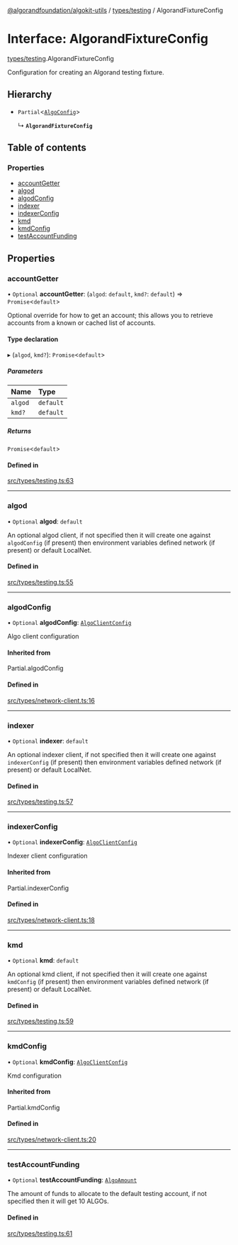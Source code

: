 [@algorandfoundation/algokit-utils](../README.md) / [types/testing](../modules/types_testing.md) / AlgorandFixtureConfig

# Interface: AlgorandFixtureConfig

[types/testing](../modules/types_testing.md).AlgorandFixtureConfig

Configuration for creating an Algorand testing fixture.

## Hierarchy

- `Partial`\<[`AlgoConfig`](types_network_client.AlgoConfig.md)\>

  ↳ **`AlgorandFixtureConfig`**

## Table of contents

### Properties

- [accountGetter](types_testing.AlgorandFixtureConfig.md#accountgetter)
- [algod](types_testing.AlgorandFixtureConfig.md#algod)
- [algodConfig](types_testing.AlgorandFixtureConfig.md#algodconfig)
- [indexer](types_testing.AlgorandFixtureConfig.md#indexer)
- [indexerConfig](types_testing.AlgorandFixtureConfig.md#indexerconfig)
- [kmd](types_testing.AlgorandFixtureConfig.md#kmd)
- [kmdConfig](types_testing.AlgorandFixtureConfig.md#kmdconfig)
- [testAccountFunding](types_testing.AlgorandFixtureConfig.md#testaccountfunding)

## Properties

### accountGetter

• `Optional` **accountGetter**: (`algod`: `default`, `kmd?`: `default`) => `Promise`\<`default`\>

Optional override for how to get an account; this allows you to retrieve accounts from a known or cached list of accounts.

#### Type declaration

▸ (`algod`, `kmd?`): `Promise`\<`default`\>

##### Parameters

| Name | Type |
| :------ | :------ |
| `algod` | `default` |
| `kmd?` | `default` |

##### Returns

`Promise`\<`default`\>

#### Defined in

[src/types/testing.ts:63](https://github.com/algorandfoundation/algokit-utils-ts/blob/main/src/types/testing.ts#L63)

___

### algod

• `Optional` **algod**: `default`

An optional algod client, if not specified then it will create one against `algodConfig` (if present) then environment variables defined network (if present) or default LocalNet.

#### Defined in

[src/types/testing.ts:55](https://github.com/algorandfoundation/algokit-utils-ts/blob/main/src/types/testing.ts#L55)

___

### algodConfig

• `Optional` **algodConfig**: [`AlgoClientConfig`](types_network_client.AlgoClientConfig.md)

Algo client configuration

#### Inherited from

Partial.algodConfig

#### Defined in

[src/types/network-client.ts:16](https://github.com/algorandfoundation/algokit-utils-ts/blob/main/src/types/network-client.ts#L16)

___

### indexer

• `Optional` **indexer**: `default`

An optional indexer client, if not specified then it will create one against `indexerConfig` (if present) then environment variables defined network (if present) or default LocalNet.

#### Defined in

[src/types/testing.ts:57](https://github.com/algorandfoundation/algokit-utils-ts/blob/main/src/types/testing.ts#L57)

___

### indexerConfig

• `Optional` **indexerConfig**: [`AlgoClientConfig`](types_network_client.AlgoClientConfig.md)

Indexer client configuration

#### Inherited from

Partial.indexerConfig

#### Defined in

[src/types/network-client.ts:18](https://github.com/algorandfoundation/algokit-utils-ts/blob/main/src/types/network-client.ts#L18)

___

### kmd

• `Optional` **kmd**: `default`

An optional kmd client, if not specified then it will create one against `kmdConfig` (if present) then environment variables defined network (if present) or default LocalNet.

#### Defined in

[src/types/testing.ts:59](https://github.com/algorandfoundation/algokit-utils-ts/blob/main/src/types/testing.ts#L59)

___

### kmdConfig

• `Optional` **kmdConfig**: [`AlgoClientConfig`](types_network_client.AlgoClientConfig.md)

Kmd configuration

#### Inherited from

Partial.kmdConfig

#### Defined in

[src/types/network-client.ts:20](https://github.com/algorandfoundation/algokit-utils-ts/blob/main/src/types/network-client.ts#L20)

___

### testAccountFunding

• `Optional` **testAccountFunding**: [`AlgoAmount`](../classes/types_amount.AlgoAmount.md)

The amount of funds to allocate to the default testing account, if not specified then it will get 10 ALGOs.

#### Defined in

[src/types/testing.ts:61](https://github.com/algorandfoundation/algokit-utils-ts/blob/main/src/types/testing.ts#L61)
